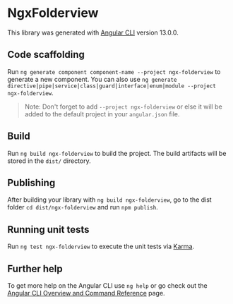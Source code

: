 # NgxFolderview

This library was generated with [Angular CLI](https://github.com/angular/angular-cli) version 13.0.0.

## Code scaffolding

Run `ng generate component component-name --project ngx-folderview` to generate a new component. You can also use `ng generate directive|pipe|service|class|guard|interface|enum|module --project ngx-folderview`.
> Note: Don't forget to add `--project ngx-folderview` or else it will be added to the default project in your `angular.json` file. 

## Build

Run `ng build ngx-folderview` to build the project. The build artifacts will be stored in the `dist/` directory.

## Publishing

After building your library with `ng build ngx-folderview`, go to the dist folder `cd dist/ngx-folderview` and run `npm publish`.

## Running unit tests

Run `ng test ngx-folderview` to execute the unit tests via [Karma](https://karma-runner.github.io).

## Further help

To get more help on the Angular CLI use `ng help` or go check out the [Angular CLI Overview and Command Reference](https://angular.io/cli) page.
